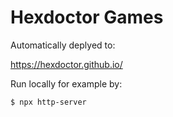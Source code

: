 # Hexdoctor Games

Automatically deplyed to:

<https://hexdoctor.github.io/>

Run locally for example by:

`$ npx http-server`

